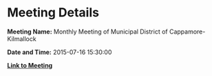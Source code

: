 # Meeting Details

**Meeting Name:** Monthly Meeting of Municipal District of Cappamore-Kilmallock

**Date and Time:** 2015-07-16 15:30:00

**[Link to Meeting](https://www.limerick.ie/council/whats-on/monthly-meeting-municipal-district-cappamore-kilmallock-18)**
